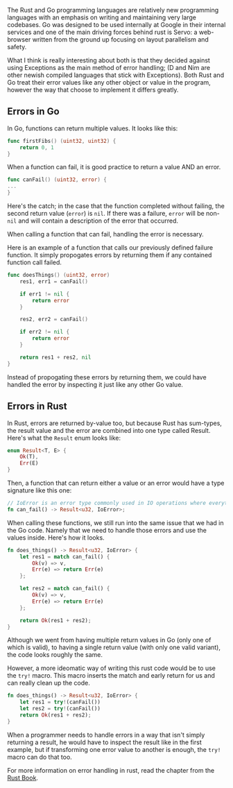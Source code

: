 
The Rust and Go programming languages are relatively new programming languages with an emphasis on
writing and maintaining very large codebases.  Go was designed to be used internally at Google in their internal services
and one of the main driving forces behind rust is Servo: a web-browser written from the ground up focusing on layout parallelism and safety.

What I think is really interesting about both is that they decided against using Exceptions as the main method of
error handling; (D and Nim are other newish compiled languages that stick with Exceptions).
Both Rust and Go treat their error values like any other object or value in the program, however the way that
choose to implement it differs greatly.

## Errors in Go

In Go, functions can return multiple values.   It looks like this:

```go
func firstFibs() (uint32, uint32) {
    return 0, 1
}
```

When a function can fail, it is good practice to return a value AND an error.

```go
func canFail() (uint32, error) {
...
}
```

Here's the catch; in the case that the function completed without failing, the second return value (`error`)
is `nil`.  If there was a failure, `error` will be non-`nil` and will contain a description of the error that
occurred.

When calling a function that can fail, handling the error is necessary.

Here is an example of a function that calls our previously defined failure function.
It simply propogates errors by returning them if any contained function call failed.

```go
func doesThings() (uint32, error)
    res1, err1 = canFail()

    if err1 != nil {
        return error
    }

    res2, err2 = canFail()

    if err2 != nil {
        return error
    }

    return res1 + res2, nil
}
```

Instead of propogating these errors by returning them, we could have handled the error by inspecting it
just like any other Go value.

## Errors in Rust

In Rust, errors are returned by-value too, but because Rust has sum-types, the result value and the error
are combined into one type called Result.  Here's what the `Result` enum looks like:

```rust
enum Result<T, E> {
    Ok(T),
    Err(E)
}
```

Then, a function that can return either a value or an error would have a type signature like this one:

```rust
// IoError is an error type commonly used in IO operations where everything can fail.
fn can_fail() -> Result<u32, IoError>;
```

When calling these functions, we still run into the same issue that we had in the Go code.
Namely that we need to handle those errors and use the values inside.  Here's how it looks.

```rust
fn does_things() -> Result<u32, IoError> {
    let res1 = match can_fail() {
        Ok(v) => v,
        Err(e) => return Err(e)
    };

    let res2 = match can_fail() {
        Ok(v) => v,
        Err(e) => return Err(e)
    };

    return Ok(res1 + res2);
}
```

Although we went from having multiple return values in Go (only one of which is valid),
to having a single return value (with only one valid variant), the code looks roughly the same.

However, a more ideomatic way of writing this rust code would be to use the `try!` macro.
This macro inserts the match and early return for us and can really clean up the code.

```rust
fn does_things() -> Result<u32, IoError> {
    let res1 = try!(canFail())
    let res2 = try!(canFail())
    return Ok(res1 + res2);
}
```

When a programmer needs to handle errors in a way that isn't simply returning a result, he would
have to inspect the result like in the first example, but if transforming one error value to another
is enough, the `try!` macro can do that too.

For more information on error handling in rust, read the chapter from the
[Rust Book](https://doc.rust-lang.org/book/error-handling.html).
